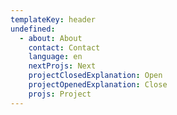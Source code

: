 ```yaml
---
templateKey: header
undefined:
  - about: About
    contact: Contact
    language: en
    nextProjs: Next
    projectClosedExplanation: Open
    projectOpenedExplanation: Close
    projs: Project
---
```


